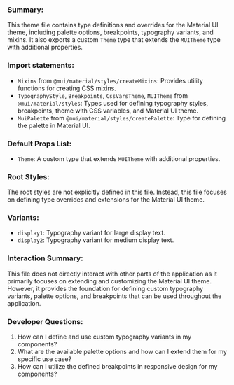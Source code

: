 ### Summary:
This theme file contains type definitions and overrides for the Material UI theme, including palette options, breakpoints, typography variants, and mixins. It also exports a custom `Theme` type that extends the `MUITheme` type with additional properties.

### Import statements:
- `Mixins` from `@mui/material/styles/createMixins`: Provides utility functions for creating CSS mixins.
- `TypographyStyle`, `Breakpoints`, `CssVarsTheme`, `MUITheme` from `@mui/material/styles`: Types used for defining typography styles, breakpoints, theme with CSS variables, and Material UI theme.
- `MuiPalette` from `@mui/material/styles/createPalette`: Type for defining the palette in Material UI.

### Default Props List:
- `Theme`: A custom type that extends `MUITheme` with additional properties.

### Root Styles:
The root styles are not explicitly defined in this file. Instead, this file focuses on defining type overrides and extensions for the Material UI theme.

### Variants:
- `display1`: Typography variant for large display text.
- `display2`: Typography variant for medium display text.

### Interaction Summary:
This file does not directly interact with other parts of the application as it primarily focuses on extending and customizing the Material UI theme. However, it provides the foundation for defining custom typography variants, palette options, and breakpoints that can be used throughout the application.

### Developer Questions:
1. How can I define and use custom typography variants in my components?
2. What are the available palette options and how can I extend them for my specific use case?
3. How can I utilize the defined breakpoints in responsive design for my components?